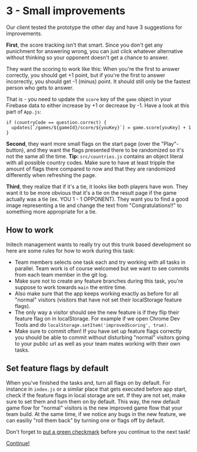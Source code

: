 # 3 - Small improvements
Our client tested the prototype the other day and have 3 suggestions for improvements.

**First**, the score tracking isn't that smart. Since you don't get any punichment for answering wrong, you can just click whatever alternative without thinking so your opponent doesn't get a chance to answer.

They want the scoring to work like this: When you're the first to answer correctly, you should get +1 point, but if you're the first to answer incorrectly, you should get -1 (minus) point. It should still only be the fastest person who gets to answer.

That is - you need to update the `score` key of the `game` object in your Firebase data to either increase by +1 or decrease by -1. Have a look at this part of `App.js`:

    if (countryCode == question.correct) {
      updates[`/games/${gameId}/score/${youKey}`] = game.score[youKey] + 1
    }

**Second**, they want more small flags on the start page (over the "Play"-button), and they want the flags presented there to be randomized so it's not the same all the time. **Tip:** `src/countries.js` contains an object literal with all possible country codes. Make sure to have at least tripple the amount of flags there compared to now and that they are randomized differently when refreshing the page.

**Third**, they realize that if it's a tie, it looks like both players have won. They want it to be more obvious that it's a tie on the result page if the game actually was a tie (ex. YOU 1 - 1 OPPONENT). They want you to find a good image representing a tie and change the text from "Congratulations!!" to something more appropriate for a tie.

## How to work
Initech management wants to really try out this trunk based development so here are some rules for how to work during this task:

- Team members selects one task each and try working with all tasks in parallel. Team work is of course welcomed but we want to see commits from each team member in the git log.
- Make sure not to create any feature branches during this task, you're suppose to work towards `main` the entire time.
- Also make sure that the app keeps working exactly as before for all "normal" visitors (visitors that have not set their localStorage feature flags).
- The only way a visitor should see the new feature is if they flip their feature flag on in localStorage. For example if we open Chrome Dev Tools and do `localStorage.setItem('improvedScoring', true)`.
- Make sure to commit often! If you have set up feature flags correctly you should be able to commit without disturbing "normal" visitors going to your public url as well as your team mates working with their own tasks.



## Set feature flags by default
When you've finished the tasks and, turn all flags on by default. For instance in `index.js` or a similar place that gets executed before app start, check if the feature flags in local storage are set. If they are not set, make sure to set them and turn them on by default. This way, the new default game flow for "normal" visitors is the new improved game flow that your team build. At the same time, if we notice any bugs in the new feature, we can easiliy "roll them back" by turning one or flags off by default.



Don't forget to [put a green checkmark](README.md) before you continue to the next task!

[Continue!](4-improved-feature-flagging.md)

